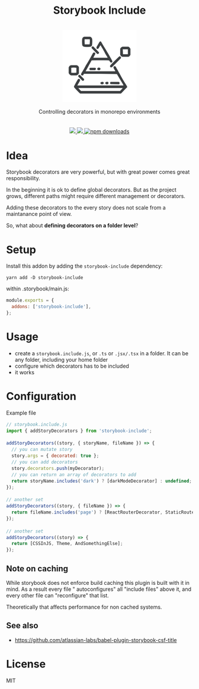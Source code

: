 <div align="center">
  <h1>Storybook Include</h1>
  <br/>
  <img src="./assets/logo.png" alt="storybook include logo" width="200" align="center">
  <br/>
  <br/>
   Controlling decorators in monorepo environments
  <br/> 
  <br/>
  <br/>

  <a href="https://www.npmjs.com/package/storybook-include">
    <img src="https://img.shields.io/npm/v/storybook-include.svg?style=flat-square" />
  </a>

  <a href="https://travis-ci.org/github/theKashey/storybook-include">
    <img src="https://travis-ci.org/theKashey/storybook-include.svg" />
  </a>

  <a href="https://www.npmjs.com/package/storybook-include">
   <img src="https://img.shields.io/npm/dm/storybook-include.svg" alt="npm downloads">
  </a>
 <br/>
</div>

# Idea

Storybook decorators are very powerful, but with great power comes great responsibility.

In the beginning it is ok to define global decorators. But as the project grows, different paths might require different
management or decorators.

Adding these decorators to the every story does not scale from a maintanance point of view.

So, what about **defining decorators on a folder level**?

# Setup

Install this addon by adding the `storybook-include` dependency:

```
yarn add -D storybook-include
```

within .storybook/main.js:

```js
module.exports = {
  addons: ['storybook-include'],
};
```

# Usage

- create a `storybook.include.js`, or `.ts` or `.jsx/.tsx` in a folder. It can be any folder, including your home folder
- configure which decorators has to be included
- it works

# Configuration

Example file

```js
// storybook.include.js
import { addStoryDecorators } from 'storybook-include';

addStoryDecorators((story, { storyName, fileName }) => {
  // you can mutate story
  story.args = { decorated: true };
  // you can add decorators
  story.decorators.push(myDecorator);
  // you can return an array of decorators to add
  return storyName.includes('dark') ? [darkModeDecorator] : undefined;
});

// another set
addStoryDecorators((story, { fileName }) => {
  return fileName.includes('page') ? [ReactRouterDecorator, StaticRouterDecorator] : undefined;
});

// another set
addStoryDecorators((story) => {
  return [CSSInJS, Theme, AndSomethingElse];
});
```

## Note on caching

While storybook does not enforce build caching this plugin is built with it in mind. As a result every file "
autoconfigures" all "include files" above it, and every other file can
"reconfigure" that list.

Theoretically that affects performance for non cached systems.

## See also

- https://github.com/atlassian-labs/babel-plugin-storybook-csf-title

# License

MIT
